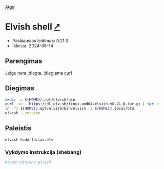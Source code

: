 [Atgal](./readme.md)

# Elvish shell [&#x2B67;](https://elv.sh/)

* Paskiausias leidimas: 0.21.0
* Išleista: 2024-08-14

## Parengimas

Jeigu nėra įdiegta, įdiegiama [curl](../utils/curl.md)

## Diegimas

```bash
mkdir -p ${HOME}/.opt/elvish/bin
curl -so - https://dl.elv.sh/linux-amd64/elvish-v0.21.0.tar.gz | tar -xzvC ${HOME}/.opt/elvish/bin
ln -fs ${HOME}/.opt/elvish/bin/elvish -t ${HOME}/.local/bin
elvish --version
```

## Paleistis

```bash
elvish kodo-failas.elv
```

### Vykdymo instrukcija (shebang)

```bash
#!/usr/bin/env elvish
```
